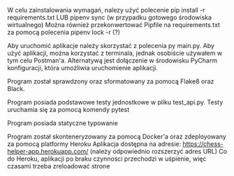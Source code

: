 W celu zainstalowania wymagań, nalezy użyć polecenie pip install -r requirements.txt LUB pipenv sync (w przypadku gotowego środowiska wirtualnego)
Można również przekonwertować Pipfile na requirements.txt za pomocą polecenia pipenv lock -r (?)

Aby uruchomić aplikacje należy skorzystać z polecenia py main.py. Aby użyć aplikacji, można korzystać z terminala, jednak osobiście używałem w tym celu Postman'a.
Alternatywą jest dołączenie w środowisku PyCharm konfiguracji, która umożliwia uruchomienie aplikacji.

Program został sprawdzony oraz sformatowany za pomocą Flake8 oraz Black. 

Program posiada podstawowe testy jednostkowe w pliku test_api.py. Testy uruchamia się za pomocą komendy pytest

Program posiada statyczne typowanie

Program został skonteneryzowany za pomocą Docker'a oraz zdeployowany za pomocą platformy Heroku
Aplikacja dostępna na adresie: https://chess-helper-app.herokuapp.com/ (należy odpowiednio rozszerzyć adres URL)
Co do Heroku, aplikacji po braku czynności przechodzi w uśpienie, więc czasami trzeba zreloadować strone

